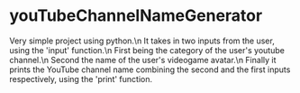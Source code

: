 # youTubeChannelNameGenerator
Very simple project using python.\n
It takes in two inputs from the user, using the 'input' function.\n
First being the category of the user's youtube channel.\n
Second the name of the user's videogame avatar.\n
Finally it prints the YouTube channel name combining the second and the first inputs respectively, using the 'print' function.


